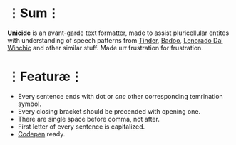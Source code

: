 # ⋮Sum⋮
__Unicide__ is an avant-garde text formatter, made to assist pluricellular entites with understanding of speech patterns from [Tinder](https://tinder.com/), [Badoo](https://badoo.com), [Lenorado Dai Winchic](https://vk.com/dayvinchik) and other similar stuff. Made шт frustration for frustration.

# ⋮Featuræ⋮
* Every sentence ends with dot or _one_ other corresponding temrination symbol.
* Every closing bracket should be precended with opening one.
* There are single space before comma, not after.
* First letter of every sentence is capitalized.
* [Codepen](http://codepen.io) ready.
